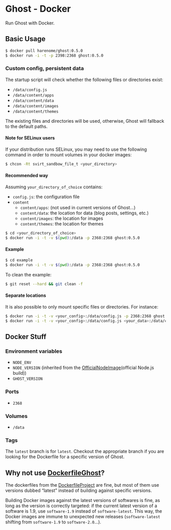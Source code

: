 Ghost - Docker
==============

Run Ghost with Docker.

Basic Usage
-----------

```bash
$ docker pull harenome/ghost:0.5.0
$ docker run -i -t -p 2398:2368 ghost:0.5.0
```

### Custom config, persistent data

The startup script will check whether the following files or directories exist:
- ```/data/config.js```
- ```/data/content/apps```
- ```/data/content/data```
- ```/data/content/images```
- ```/data/content/themes```

The existing files and directories will be used, otherwise, Ghost will fallback
to the default paths.

#### Note for SELinux users

If your distribution runs SELinux, you may need to use the following command in
order to mount volumes in your docker images:

```bash
$ chcon -Rt svirt_sandbow_file_t <your_directory>
```

#### Recommended way

Assuming ```your_directory_of_choice``` contains:
- ```config.js```: the configuration file
- ```content```
    - ```content/apps```: (not used in current versions of Ghost...)
    - ```content/data```: the location for data (blog posts, settings, etc.)
    - ```content/images```: the location for images
    - ```content/themes```: the location for themes

```bash
$ cd <your_directory_of_choice>
$ docker run -i -t -v $(pwd):/data -p 2368:2368 ghost:0.5.0
```

#### Example

```bash
$ cd example
$ docker run -i -t -v $(pwd):/data -p 2368:2368 ghost:0.5.0
```

To clean the example:
```bash
$ git reset --hard && git clean -f
```


#### Separate locations
It is also possible to only mount specific files or directories. For instance:

```bash
$ docker run -i -t -v <your_config>:/data/config.js -p 2368:2368 ghost:0.5.0
$ docker run -i -t -v <your_config>:/data/config.js <your_data>:/data/content/data -p 2368:2368 ghost:0.5.0
```

Docker Stuff
------------
### Environment variables
- ```NODE_ENV```
- ```NODE_VERSION``` (inherited from the [OfficialNodeImage](official Node.js build))
- ```GHOST_VERSION```

### Ports
- ```2368```

### Volumes
- ```/data```

### Tags
The ```latest``` branch is for ```latest```. Checkout the appropriate branch if
you are looking for the Dockerfile for a specific version of Ghost.

Why not use [DockerfileGhost](dockerfile/ghost)?
------------------------------------------------

The dockerfiles from the [DockerfileProject][] are fine, but most of them use
versions dubbed “latest” instead of building against specific versions.

Building Docker images against the latest versions of softwares is fine, as long
as the version is correctly targeted: if the current latest version of a software
is 1.9, use ```software-1.9``` instead of ```software-latest```. This way, the
Docker images are immune to unexpected new releases (```software-latest``` shifting
from ```software-1.9``` to ```software-2.0```...).

[OfficialNodeImage]: https://registry.hub.docker.com/_/node/
[DockerfileGhost]: https://dockerfile.github.io/#/ghost
[DockerfileProject]: https://dockerfile.github.io

